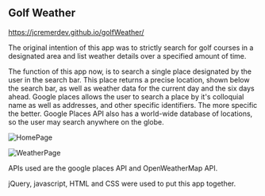 ## Golf Weather 
https://jcremerdev.github.io/golfWeather/



The original intention of this app was to strictly search for golf courses in a designated area and list weather details over a specified amount of time.

The function of this app now, is to search a single place designated by the user in the search bar. This place returns a precise location, shown below the search bar, as well as weather data for the current day and the six days ahead. Google places allows the user to search a place by it's colloquial name as well as addresses, and other specific identifiers. The more specific the better. Google Places API also has a world-wide database of locations, so the user may search anywhere on the globe.

![HomePage](/jcremerdev/path/golfWeather/golfWeatherHP.png?raw=true "Home Page")

![WeatherPage](/jcremerdev/golfWeather/golfWeatherWP.png?raw=true "Weather Page")

APIs used are the google places API and OpenWeatherMap API.

jQuery, javascript, HTML and CSS were used to put this app together.
